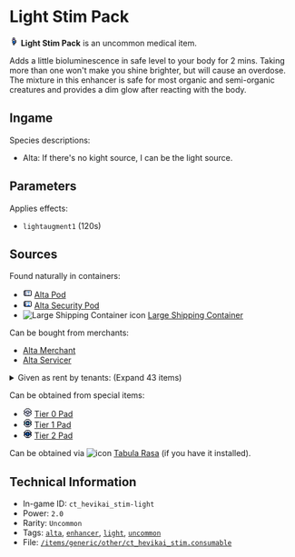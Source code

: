 # Light Stim Pack

<img src="https://raw.githubusercontent.com/Ceterai/Enternia/main/items/generic/other/ct_hevikai_stim.png" alt="Light Stim Pack icon" loading="lazy" width="auto" height="16px"/> **Light Stim Pack** is an uncommon medical item.

Adds a little bioluminescence in safe level to your body for 2 mins. Taking more than one won't make you shine brighter, but will cause an overdose.  
The mixture in this enhancer is safe for most organic and semi-organic creatures and provides a dim glow after reacting with the body.

## Ingame

Species descriptions:

- Alta: If there's no kight source, I can be the light source.

## Parameters

Applies effects:

- `lightaugment1` (120s)

## Sources

Found naturally in containers:

- <img src="https://raw.githubusercontent.com/Ceterai/Enternia/main/objects/alta/city/pod/icon.png" alt="Alta Pod icon" loading="lazy" width="auto" height="16px"/> [Alta Pod](https://ceterai.github.io/MyEnternia/Wiki/AltaPod)
- <img src="https://raw.githubusercontent.com/Ceterai/Enternia/main/objects/alta/security/pod/icon.png" alt="Alta Security Pod icon" loading="lazy" width="auto" height="16px"/> [Alta Security Pod](https://ceterai.github.io/MyEnternia/Wiki/AltaSecurityPod)
- <img src="https://starbounder.org/mediawiki/images/e/e4/Large_Shipping_Container.png" alt="Large Shipping Container icon" loading="lazy" width="30px" height="12px"/> [Large Shipping Container](https://starbounder.org/Large_Shipping_Container)

Can be bought from merchants:

- [Alta Merchant](https://ceterai.github.io/MyEnternia/Wiki/AltaMerchant)
- [Alta Servicer](https://ceterai.github.io/MyEnternia/Wiki/AltaServicer)

<details markdown="1"><summary>Given as rent by tenants: (Expand 43 items)</summary>

- [A.R.C.O. Security Guard](https://ceterai.github.io/MyEnternia/Wiki/A.R.C.O.SecurityGuard)
- [Alta Aegisalt Protecta](https://ceterai.github.io/MyEnternia/Wiki/AltaAegisaltProtecta)
- [Alta Army Captain](https://ceterai.github.io/MyEnternia/Wiki/AltaArmyCaptain)
- [Alta Brigadier](https://ceterai.github.io/MyEnternia/Wiki/AltaBrigadier)
- [Alta Copper Girl](https://ceterai.github.io/MyEnternia/Wiki/AltaCopperGirl)
- [Alta Diamond Protecta](https://ceterai.github.io/MyEnternia/Wiki/AltaDiamondProtecta)
- [Alta Durasteel Girl](https://ceterai.github.io/MyEnternia/Wiki/AltaDurasteelGirl)
- [Alta Ferozium Protecta](https://ceterai.github.io/MyEnternia/Wiki/AltaFeroziumProtecta)
- [Alta Guard](https://ceterai.github.io/MyEnternia/Wiki/AltaGuard)
- [Alta Impervium Protecta](https://ceterai.github.io/MyEnternia/Wiki/AltaImperviumProtecta)
- [Alta Iron Girl](https://ceterai.github.io/MyEnternia/Wiki/AltaIronGirl)
- [Alta Lab Guard](https://ceterai.github.io/MyEnternia/Wiki/AltaLabGuard)
- [Alta Mechanic](https://ceterai.github.io/MyEnternia/Wiki/AltaMechanic)
- [Alta Metrocop](https://ceterai.github.io/MyEnternia/Wiki/AltaMetrocop)
- [Alta Peacekeeper](https://ceterai.github.io/MyEnternia/Wiki/AltaPeacekeeper)
- [Alta Rainbow Girl](https://ceterai.github.io/MyEnternia/Wiki/AltaRainbowGirl)
- [Alta Scout](https://ceterai.github.io/MyEnternia/Wiki/AltaScout)
- [Alta Security Captain](https://ceterai.github.io/MyEnternia/Wiki/AltaSecurityCaptain)
- [Alta Security Guard](https://ceterai.github.io/MyEnternia/Wiki/AltaSecurityGuard)
- [Alta Solarium Protecta](https://ceterai.github.io/MyEnternia/Wiki/AltaSolariumProtecta)
- [Alta Soldier](https://ceterai.github.io/MyEnternia/Wiki/AltaSoldier)
- [Alta Titanium Girl](https://ceterai.github.io/MyEnternia/Wiki/AltaTitaniumGirl)
- [Alta Tungsten Girl](https://ceterai.github.io/MyEnternia/Wiki/AltaTungstenGirl)
- [Alta Violium Protecta](https://ceterai.github.io/MyEnternia/Wiki/AltaVioliumProtecta)
- [Arknight](https://ceterai.github.io/MyEnternia/Wiki/Arknight)
- [Citadel Guard](https://ceterai.github.io/MyEnternia/Wiki/CitadelGuard)
- [Dreamer](https://ceterai.github.io/MyEnternia/Wiki/Dreamer)
- [EDS Guard](https://ceterai.github.io/MyEnternia/Wiki/EDSGuard)
- [EDS Heavy Soldier](https://ceterai.github.io/MyEnternia/Wiki/EDSHeavySoldier)
- [EDS Security](https://ceterai.github.io/MyEnternia/Wiki/EDSSecurity)
- [Elin Guard](https://ceterai.github.io/MyEnternia/Wiki/ElinGuard)
- [Elite Guard](https://ceterai.github.io/MyEnternia/Wiki/EliteGuard)
- [Faradea Guard](https://ceterai.github.io/MyEnternia/Wiki/FaradeaGuard)
- [Faradea Legend](https://ceterai.github.io/MyEnternia/Wiki/FaradeaLegend)
- [Faradea Merc](https://ceterai.github.io/MyEnternia/Wiki/FaradeaMerc)
- [Faradea Scavenger](https://ceterai.github.io/MyEnternia/Wiki/FaradeaScavenger)
- [Imperial Guard](https://ceterai.github.io/MyEnternia/Wiki/ImperialGuard)
- [MKI Infiltrator](https://ceterai.github.io/MyEnternia/Wiki/MKIInfiltrator)
- [MKI Intruder](https://ceterai.github.io/MyEnternia/Wiki/MKIIntruder)
- [Sona Soldier](https://ceterai.github.io/MyEnternia/Wiki/SonaSoldier)
- [Spacedrifter](https://ceterai.github.io/MyEnternia/Wiki/Spacedrifter)
- [Stardust Scout](https://ceterai.github.io/MyEnternia/Wiki/StardustScout)
- [Thermounit](https://ceterai.github.io/MyEnternia/Wiki/Thermounit)

</details>

Can be obtained from special items:

- <img src="https://raw.githubusercontent.com/Ceterai/Enternia/main/items/active/alta/loot/tier0.png" alt="Tier 0 Pad icon" loading="lazy" width="auto" height="16px"/> [Tier 0 Pad](https://ceterai.github.io/MyEnternia/Wiki/Tier0Pad)
- <img src="https://raw.githubusercontent.com/Ceterai/Enternia/main/items/active/alta/loot/tier1.png" alt="Tier 1 Pad icon" loading="lazy" width="auto" height="16px"/> [Tier 1 Pad](https://ceterai.github.io/MyEnternia/Wiki/Tier1Pad)
- <img src="https://raw.githubusercontent.com/Ceterai/Enternia/main/items/active/alta/loot/tier2.png" alt="Tier 2 Pad icon" loading="lazy" width="auto" height="16px"/> [Tier 2 Pad](https://ceterai.github.io/MyEnternia/Wiki/Tier2Pad)

Can be obtained via <img src="https://steamuserimages-a.akamaihd.net/ugc/263843960696222713/3EC9A7C005541F7D577EBCB8C5736B4EFC9973D6/" alt="icon" width="8" height="12"/> [Tabula Rasa](https://community.playstarbound.com/resources/the-tabula-rasa.3222/) (if you have it installed).

## Technical Information

- In-game ID: `ct_hevikai_stim-light`
- Power: `2.0`
- Rarity: `Uncommon`
- Tags: [`alta`](https://ceterai.github.io/MyEnternia/Wiki/Tags/Alta), [`enhancer`](https://ceterai.github.io/MyEnternia/Wiki/Tags/Enhancer), [`light`](https://ceterai.github.io/MyEnternia/Wiki/Tags/Light), [`uncommon`](https://ceterai.github.io/MyEnternia/Wiki/Tags/Uncommon)
- File: [`/items/generic/other/ct_hevikai_stim.consumable`](https://github.com/Ceterai/Enternia/blob/main/items/generic/other/ct_hevikai_stim.consumable)
